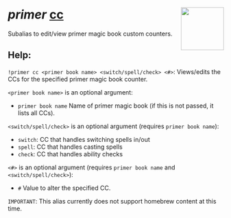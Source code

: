 <h1><i>primer </i><u>cc</u> <img align="right" src="../../../Images/image.png" width="100px"></h1>

Subalias to edit/view primer magic book custom counters.

## Help:
`!primer cc <primer book name> <switch/spell/check> <#>`: Views/edits the CCs for the specified primer magic book counter.

`<primer book name>` is an optional argument:
- `primer book name` Name of primer magic book (if this is not passed, it lists all CCs).

`<switch/spell/check>` is an optional argument (requires `primer book name`):
- `switch`: CC that handles switching spells in/out
- `spell`: CC that handles casting spells
- `check`: CC that handles ability checks

`<#>` is an optional argument (requires `primer book name` and `<switch/spell/check>`):
- `#` Value to alter the specified CC.

`IMPORTANT`: This alias currently does not support homebrew content at this time.